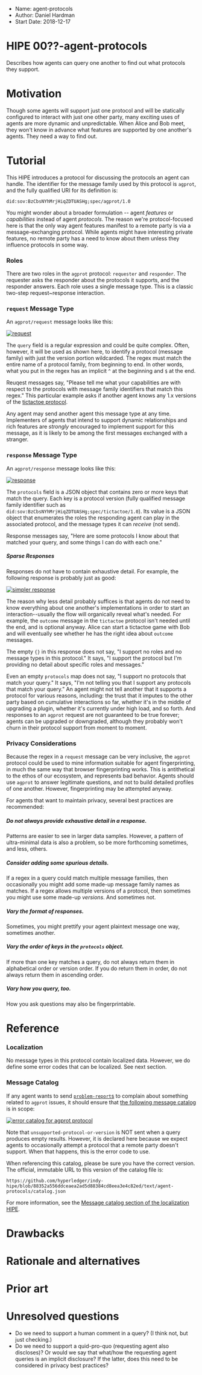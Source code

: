 - Name: agent-protocols
- Author: Daniel Hardman
- Start Date: 2018-12-17

# HIPE 00??-agent-protocols
[summary]: #summary

Describes how agents can query one another to find out what protocols
they support.

# Motivation
[motivation]: #motivation

Though some agents will support just one protocol and will be
statically configured to interact with just one other party, many
exciting uses of agents are more dynamic and unpredictable. When
Alice and Bob meet, they won't know in advance what features are
supported by one another's agents. They need a way to find out.

# Tutorial
[tutorial]: #tutorial

This HIPE introduces a protocol for discussing the protocols an agent
can handle. The identifier for the message family used by this protocol is
`agprot`, and the fully qualified URI for its definition is:

    did:sov:BzCbsNYhMrjHiqZDTUASHg;spec/agprot/1.0
    
You might wonder about a broader formulation -- agent *features* or
*capabilities* instead of agent *protocols*. The reason we're protocol-focused
here is that the only way agent features manifest to a remote party is via a
message-exchanging protocol. While agents might have interesting private
features, no remote party has a need to know about them unless they influence
protocols in some way.

### Roles

There are two roles in the `agprot` protocol: `requester` and
`responder`. The requester asks the responder about the protocols it
 supports, and the responder answers. Each role uses a single message type.
This is a classic two-step request~response interaction.

### `request` Message Type

An `agprot/request` message looks like this:

[![request](request.png)](request.json)

The `query` field is a regular expression and could be quite complex.
Often, however, it will be used as shown here, to identify a protocol
(message family) with just the version portion wildcarded. The regex
must match the entire name of a protocol family, from beginning to end.
In other words, what you put in the regex has an implicit `^` at the
beginning and `$` at the end.

Reuqest messages say, "Please tell me what your capabilities are with
respect to the protocols with message family identifiers that match this
regex." This particular example asks if another agent knows any 1.x
versions of the [tictactoe protocol](x).

Any agent may send another agent this message type at any time.
Implementers of agents that intend to support dynamic relationships
and rich features are *strongly* encouraged to implement support
for this message, as it is likely to be among the first messages
exchanged with a stranger.

### `response` Message Type

An `agprot/response` message looks like this:

[![response](response.png)](response.json)

The `protocols` field is a JSON object that contains zero or more keys that
match the query. Each key is a protocol version (fully qualified message
family identifier such as `did:sov:BzCbsNYhMrjHiqZDTUASHg;spec/tictactoe/1.0`).
Its value is a JSON object that enumerates the roles the responding agent
can play in the associated protocol, and the message types it can *receive*
(not send).

Response messages say, "Here are some protocols I know about that matched
your query, and some things I can do with each one."

##### Sparse Responses

Responses do not have to contain exhaustive detail. For example, the following
response is probably just as good:

[![simpler response](simpler-response.png)](simpler-response.json)

The reason why less detail probably suffices is that agents do not need to
know everything about one another's implementations in order to start an
interaction--usually the flow will organically reveal what's needed. For
example, the `outcome` message in the `tictactoe` protocol isn't needed
until the end, and is optional anyway. Alice can start a tictactoe game
with Bob and will eventually see whether he has the right idea about
`outcome` messages.

The empty `{}` in this response does not say, "I support no roles and no
message types in this protocol." It says, "I support the protocol but
I'm providing no detail about specific roles and messages."

Even an empty `protocols` map does not say, "I support no protocols
that match your query." It says, "I'm not telling you that I support any
protocols that match your query." An agent might not tell another that
it supports a protocol for various reasons, including: the trust that
it imputes to the other party based on cumulative interactions so far,
whether it's in the middle of upgrading a plugin, whether it's currently
under high load, and so forth. And responses to an `agprot` request are
not guaranteed to be true forever; agents can be upgraded or downgraded,
although they probably won't churn in their protocol support from moment
to moment.

### Privacy Considerations

Because the regex in a `request` message can be very inclusive, the `agprot`
protocol could be used to mine information suitable for agent fingerprinting,
in much the same way that browser fingerprinting works. This is antithetical
to the ethos of our ecosystem, and represents bad behavior. Agents should
use `agprot` to answer legitimate questions, and not to build detailed
profiles of one another. However, fingerprinting may be attempted
anyway.

For agents that want to maintain privacy, several best practices are
recommended:

##### Do not always provide exhaustive detail in a response.

Patterns are easier to see in larger data samples. However, a pattern
of ultra-minimal data is also a problem, so be more forthcoming sometimes,
and less, others.

##### Consider adding some spurious details.

If a regex in a query could match multiple message families, then occasionally
you might add some made-up message family names as matches. If a regex
allows multiple versions of a protocol, then sometimes you might use some
made-up *versions*. And sometimes not.

##### Vary the format of responses.

Sometimes, you might prettify your agent plaintext message one way,
sometimes another.

##### Vary the order of keys in the `protocols` object.

If more than one key matches a query, do not always return them in
alphabetical order or version order. If you do return them in order,
do not always return them in ascending order.

##### Vary how you query, too.

How you ask questions may also be fingerprintable.
 
# Reference

### Localization
No message types in this protocol contain localized data. However, we
do define some error codes that can be localized. See next section.

### Message Catalog

If any agent wants to send [`problem-report`s](
https://github.com/hyperledger/indy-hipe/blob/6a5e4fe2d7e14953cd8e3aed07d886176332e696/text/error-handling/README.md#the-problem-report-message-type
) to complain about something related to `agprot` issues, it should
ensure that [the following message catalog](catalog.json) is in scope:

[![error catalog for agprot protocol](catalog.png)](agprot.catalog.json)

Note that `unsupported-protocol-or-version` is NOT sent when a query produces
empty results. However, it is declared here because we expect agents to
occasionally attempt a protocol that a remote party doesn't support. When
that happens, this is the error code to use.

When referencing this catalog, please be sure you have the correct
version. The official, immutable URL to this version of the catalog file
is:

    https://github.com/hyperledger/indy-hipe/blob/88352a556ddceaea2ad5d88384cd8eea3e4c82ed/text/agent-protocols/catalog.json

For more information, see the [Message catalog section of the localization
HIPE](https://github.com/hyperledger/indy-hipe/blob/95c6261dc6b857a36ceb348276a822dd730a5923/text/localized-messages/README.md#message-codes-and-catalogs).
      
      


# Drawbacks

# Rationale and alternatives

# Prior art

# Unresolved questions

- Do we need to support a human comment in a query? (I think not, but just checking.)
- Do we need to support a quid-pro-quo (requesting agent also discloses)? Or
  would we say that what/how the requesting agent queries is an implicit
  disclosure? If the latter, does this need to be considered in privacy 
  best practices?